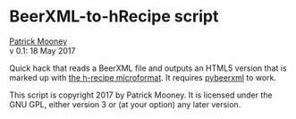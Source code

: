 # BeerXML-to-hRecipe script


<a rel="me" href="http://patrickbrianmooney.nfshost.com/~patrick/">Patrick Mooney</a><br />
v 0.1: 18 May 2017

Quick hack that reads a BeerXML file and outputs an HTML5 version that is marked up with <a rel="muse" href="http://microformats.org/wiki/h-recipe">the h-recipe microformat</a>. It requires <a rel="muse" href="https://github.com/hotzenklotz/pybeerxml">pybeerxml</a> to work.

This script is copyright 2017 by Patrick Mooney. It is licensed under the GNU GPL, either version 3 or (at your option) any later version.
